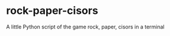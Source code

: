 rock-paper-cisors
=================

A little Python script of the game rock, paper, cisors in a terminal
